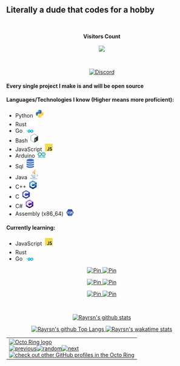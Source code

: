 ## Literally a dude that codes for a hobby

<div align="center">
<br><p align="centre"><b>Visitors Count</b></p>  
<a href="#"><p align="center"><img align="center" src="https://profile-counter.glitch.me/{Rayrsn}/count.svg" /></p> </a>
<br></div>

<p align="center">
    <a href="https://dsc.gg/rayr">
    <img alt="Discord" src="https://discord.c99.nl/widget/theme-4/616702462526488616.png" />
  </a>
</p>

#### Every single project I make is and will be open source

#### Languages/Technologies I know (Higher means more proficient):
* Python&nbsp; <img src=https://github.com/Rayrsn/Rayrsn/raw/main/img/python.png width=20>
* Rust&nbsp; <img src=https://github.com/Rayrsn/Rayrsn/raw/main/img/rust.png width=20>
* Go&nbsp; <img src=https://github.com/Rayrsn/Rayrsn/raw/main/img/go.png width=20>
* Bash&nbsp; <img src=https://github.com/Rayrsn/Rayrsn/raw/main/img/bash.png width=20>
* JavaScript&nbsp; <img src=https://github.com/Rayrsn/Rayrsn/raw/main/img/js.png width=20>
* Arduino&nbsp; <img src=https://github.com/Rayrsn/Rayrsn/raw/main/img/arduino.png width=20>
* Sql&nbsp; <img src=https://github.com/Rayrsn/Rayrsn/raw/main/img/sql.png width=20>
* Java&nbsp; <img src=https://github.com/Rayrsn/Rayrsn/raw/main/img/java.png width=20>
* C++&nbsp; <img src=https://github.com/Rayrsn/Rayrsn/raw/main/img/c-plus-plus.png width=20>
* C&nbsp; <img src=https://github.com/Rayrsn/Rayrsn/raw/main/img/c.png width=20>
* C#&nbsp; <img src=https://github.com/Rayrsn/Rayrsn/raw/main/img/c-sharp.png width=20>
* Assembly (x86_64)&nbsp; <img src=https://github.com/Rayrsn/Rayrsn/raw/main/img/assembly.png width=20>

#### Currently learning:
* JavaScript&nbsp; <img src=https://github.com/Rayrsn/Rayrsn/raw/main/img/js.png width=20>
* Rust&nbsp; <img src=https://github.com/Rayrsn/Rayrsn/raw/main/img/rust.png width=20>
* Go&nbsp; <img src=https://github.com/Rayrsn/Rayrsn/raw/main/img/go.png width=20>

<p align="center">
    <a href="https://github.com/Rayrsn/Discord-Custom-RPC">
    <img alt="Pin" src="https://github-readme-stats.vercel.app/api/pin/?username=Rayrsn&repo=Discord-Custom-RPC&show_owner=true&theme=radical" />
  </a>
  <a href="https://github.com/Rayrsn/Dank-Memer-Auto-Typer">
    <img alt="Pin" src="https://github-readme-stats.vercel.app/api/pin/?username=Rayrsn&repo=Dank-Memer-Auto-Typer&show_owner=true&theme=radical" />
  </a>
</p>

<p align="center">
    <a href="https://github.com/Rayrsn/Spotify-Ad-Killer">
    <img alt="Pin" src="https://github-readme-stats.vercel.app/api/pin/?username=Rayrsn&repo=Spotify-Ad-Killer&show_owner=true&theme=radical" />
  </a>
  <a href="https://github.com/Rayrsn/Minecraft-Auto-Mod-Downloader">
    <img alt="Pin" src="https://github-readme-stats.vercel.app/api/pin/?username=Rayrsn&repo=Minecraft-Auto-Mod-Downloader&show_owner=true&theme=radical" />
  </a>
</p>

<p align="center">
    <a href="https://github.com/Rayrsn/Discord-RPC-cli">
    <img alt="Pin" src="https://github-readme-stats.vercel.app/api/pin/?username=Rayrsn&repo=Discord-RPC-cli&show_owner=true&theme=radical" />
  </a>
  <a href="https://github.com/Rayrsn/mcmodloader">
    <img alt="Pin" src="https://github-readme-stats.vercel.app/api/pin/?username=Rayrsn&repo=mcmodloader&show_owner=true&theme=radical" />
  </a>
</p>
  
<br>

<p align="center">
  <a href="https://github.com/Rayrsn?tab=repositories">
    <img alt="Rayrsn's github stats" src="https://github-readme-stats.vercel.app/api?username=Rayrsn&theme=radical&layout=compact&count_private=true" />
  </a>
</p>

<p align="center">
  <a href="https://github.com/Rayrsn?tab=repositories">
    <img alt="Rayrsn's github Top Langs" src="https://github-readme-stats.vercel.app/api/top-langs/?username=Rayrsn&langs_count=10&exclude_repo=dotfiles,BetterDiscord-Files&theme=radical&layout=compact" />
  </a>
     <a href="https://wakatime.com/@Rayr">
    <img alt="Rayrsn's wakatime stats" src="https://github-readme-stats.vercel.app/api/wakatime?username=Rayr&theme=radical" />
  </a>
</p>

 <table align="center"><tbody><tr><td><a href="https://octo-ring.com/"><img src="https://octo-ring.com/static/img/widget/top.png" width="99%" alt="Octo Ring logo" align="top"></a><br><a href="https://octo-ring.com/p/Rayrsn/prev"><img src="https://octo-ring.com/static/img/widget/prev.png" width="33%" alt="previous" align="top" title="previous profile"></a><a href="https://octo-ring.com/p/Rayrsn/random"><img src="https://octo-ring.com/static/img/widget/random.png" width="33%" alt="random" align="top" title="random profile"></a><a href="https://octo-ring.com/p/Rayrsn/next"><img src="https://octo-ring.com/static/img/widget/next.png" width="33%" alt="next" align="top" title="next profile"></a><br><a href="https://octo-ring.com/"><img src="https://octo-ring.com/static/img/widget/bottom.png" width="99%" alt="check out other GitHub profiles in the Octo Ring" align="top"></a></td></tr></tbody></table> 
